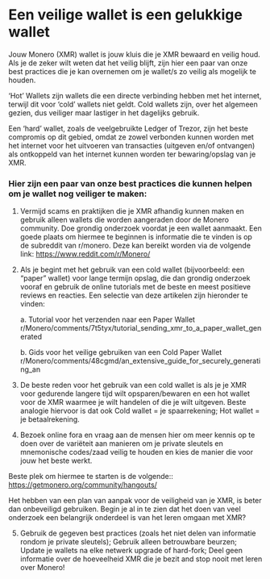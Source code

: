 # Een veilige wallet is een gelukkige wallet

Jouw Monero (XMR) wallet is jouw kluis die je  XMR bewaard en veilig houd. Als je de zeker wilt weten dat het veilig blijft, zijn hier een paar van onze best practices die je kan overnemen om je wallet/s zo veilig als mogelijk te houden.

‘Hot’ Wallets zijn wallets die een directe verbinding hebben met het internet, terwijl dit voor ‘cold’ wallets niet geldt. Cold wallets zijn, over het algemeen gezien, dus veiliger maar lastiger in het dagelijks gebruik. 

Een ‘hard’ wallet, zoals de veelgebruikte Ledger of Trezor, zijn het beste compromis op dit gebied, omdat ze zowel verbonden kunnen worden met het internet voor het uitvoeren van transacties (uitgeven en/of ontvangen) als ontkoppeld van het internet kunnen worden ter bewaring/opslag van je XMR. 

### Hier zijn een paar van onze best practices die kunnen helpen om je wallet nog veiliger te maken:

1. Vermijd scams en praktijken die je XMR afhandig kunnen maken en gebruik alleen wallets die worden aangeraden door de Monero community. Doe grondig onderzoek voordat je een wallet aanmaakt. Een goede plaats om hiermee te beginnen is informatie die te vinden is op de subreddit van  r/monero. Deze kan bereikt worden via de volgende link: https://www.reddit.com/r/Monero/

2. Als je begint met het gebruik van een cold wallet (bijvoorbeeld: een “paper” wallet) voor lange termijn opslag, die dan grondig onderzoek vooraf en gebruik de online tutorials met de beste en meest positieve reviews en reacties. Een selectie van deze artikelen zijn hieronder te vinden: 

   a. Tutorial voor het verzenden naar een Paper Wallet
r/Monero/comments/7t5tyx/tutorial_sending_xmr_to_a_paper_wallet_generated

   b. Gids voor het veilige gebruiken van een Cold Paper Wallet
r/Monero/comments/48cgmd/an_extensive_guide_for_securely_generating_an

3. De beste reden voor het gebruik van een cold wallet is als je je XMR voor gedurende langere tijd wilt opsparen/bewaren en een hot wallet voor de XMR waarmee je wilt handelen of die je wilt uitgeven. Beste analogie hiervoor is dat ook Cold wallet = je spaarrekening; Hot wallet = je betaalrekening. 

4. Bezoek online fora en vraag aan de mensen hier om meer kennis op te doen over de variëteit aan manieren om je private sleutels en mnemonische codes/zaad veilig te houden en kies de manier die voor jouw het beste werkt. 

Beste plek om hiermee te starten is de volgende:: 
https://getmonero.org/community/hangouts/ 

Het hebben van een plan van aanpak voor de veiligheid van je XMR, is beter dan onbeveiligd gebruiken. 
Begin je al in te zien dat het doen van veel onderzoek een belangrijk onderdeel is van het leren omgaan met XMR? 

5. Gebruik de gegeven best practices (zoals het niet delen van informatie rondom je private sleutels); Gebruik alleen betrouwbare beurzen; Update je wallets na elke netwerk upgrade of hard-fork; Deel geen informatie over de hoeveelheid XMR die je bezit and stop nooit met leren over Monero!
